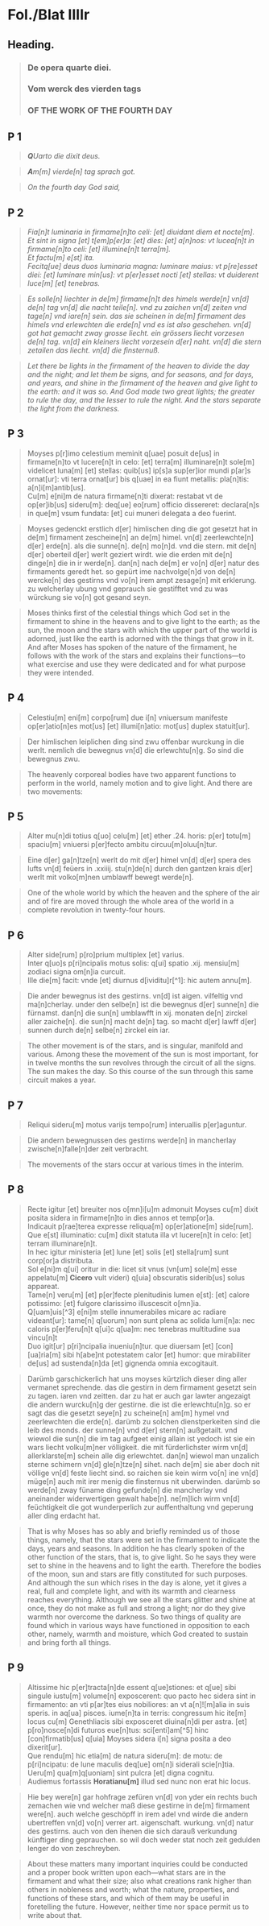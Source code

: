 # Fol./Blat IIIIr

## Heading.


>### De opera quarte diei.
>### Vom werck des vierden tags
>### OF THE WORK OF THE FOURTH DAY 

## P 1

>***Q**Uarto die dixit deus.*

>***A**m[m] vierde[n] tag sprach got.*

>*On the fourth day God said,*

## P 2

>*Fia[n]t luminaria in firmame[n]to celi: [et] diuidant diem et nocte[m].  
Et sint in signa [et] t[em]p[er]a: [et] dies: [et] a[n]nos:  vt lucea[n]t in firmame[n]to celi: [et] illumine[n]t terra[m].  
Et factu[m] e[st] ita.  
Fecitq[ue] deus duos luminaria magna: luminare maius: vt p[re]esset diei: [et] luminare min[us]: vt p[er]esset nocti [et] stellas: vt duiderent luce[m] [et] tenebras.*  

>*Es solle[n] liechter in de[m] firmame[n]t des himels werde[n] vn[d] de[n] tag vn[d] die nacht teile[n]. vnd zu zaichen vn[d] zeiten vnd tage[n] vnd iare[n] sein. das sie scheinen in de[m] firmament des himels vnd erlewchten die erde[n] vnd es ist also geschehen. vn[d] got hat gemacht zway grosse liecht. ein grössers liecht vorzesen de[n] tag. vn[d] ein kleiners liecht vorzesein d[er] naht. vn[d] die stern zetailen das liecht. vn[d] die finsternuß.*

>*Let there be lights in the firmament of the heaven to divide the day and the night; and let them be signs, and for seasons, and for days, and years, and shine in the firmament of the heaven and give light to the earth: and it was so. And God made two great lights; the greater to rule the day, and the lesser to rule the night. And the stars separate the light from the darkness.*

## P 3

>Moyses p[r]imo celestium meminit q[uae] posuit de[us] in firmame[n]to vt lucere[n]t in celo: [et] terra[m] illuminare[n]t sole[m] videlicet luna[m] [et] stellas: quib[us] ip[s]a sup[er]ior mundi p[ar]s ornat[ur]: vti terra ornat[ur] bis q[uae] in ea fiunt metallis: pla[n]tis: a[n]i[m]antib[us].  
Cu[m] e[ni]m de natura firmame[n]ti dixerat: restabat vt de op[er]ib[us] sideru[m]: deq[ue] eo[rum] officio dissereret: declara[n]s in que[m] vsum fundata: [et] cui muneri delegata a deo fuerint.  

>Moyses gedenckt erstlich d[er] himlischen ding die got gesetzt hat in de[m] firmament zescheine[n] an de[m] himel. vn[d] zeerlewchte[n] d[er] erde[n]. als die sunne[n]. de[n] mo[n]d. vnd die stern. mit de[n] d[er] oberteil d[er] werlt geziert wirdt. wie die erden mit de[n] dinge[n] die in ir werde[n]. dan[n] nach de[m] er vo[n] d[er] natur des firmaments geredt het. so gepürt ime nachvolge[n]d von de[n] wercke[n] des gestirns vnd vo[n] irem ampt zesage[n] mit erklerung. zu welcherlay ubung vnd geprauch sie gestifftet vnd zu was würckung sie vo[n] got gesand seyn.

>Moses thinks first of the celestial things which God set in the firmament to shine in the heavens and to give light to the earth; as the sun, the moon and the stars with which the upper part of the world is adorned, just like the earth is adorned with the things that grow in it. And after Moses has spoken of the nature of the firmament, he follows with the work of the stars and explains their functions—to what exercise and use they were dedicated and for what purpose they were intended. 

## P 4

>Celestiu[m] eni[m] corpo[rum] due i[n] vniuersum manifeste op[er]atio[n]es mot[us] [et] illumi[n]atio: mot[us] duplex statuit[ur].

>Der himlischen leiplichen ding sind zwu offenbar wurckung in die werlt. nemlich die bewegnus vn[d] die erlewchtu[n]g.
So sind die bewegnus zwu.

>The heavenly corporeal bodies have two apparent functions to perform in the world, namely motion and to give light. And there are two movements:

## P 5

>Alter mu[n]di totius q[uo] celu[m] [et] ether .24. horis: p[er] totu[m] spaciu[m] vniuersi p[er]fecto ambitu circuu[m]oluu[n]tur.

>Eine d[er] ga[n]tze[n] werlt do mit d[er] himel vn[d] d[er] spera des lufts vn[d] feüers in .xxiiij. stu[n]de[n] durch den gantzen krais d[er] werlt mit volko[m]nen umblawff bewegt werde[n].

>One of the whole world by which the heaven and the sphere of the air and of fire are moved through the whole area of the world in a complete revolution in twenty-four hours.

## P 6

>Alter side[rum] p[ro]prium multiplex [et] varius.  
Inter q[uo]s p[ri]ncipalis motus solis: q[ui] spatio .xij. mensiu[m] zodiaci signa om[n]ia curcuit.  
Ille die[m] facit: vnde [et] diurnus d[ividitu]r[^1]: hic autem annu[m].

>Die ander bewegnus ist des gestirns. vn[d] ist aigen. vilfeltig vnd ma[n]cherlay. under den selbe[n] ist die bewegnus d[er] sunne[n] die fürnamst. dan[n] die sun[n] umblawfft in xij. monaten de[n] zirckel aller zaiche[n]. die sun[n] macht de[n] tag. so macht d[er] lawff d[er] sunnen durch de[n] selbe[n] zirckel ein iar.

>The other movement is of the stars, and is singular, manifold and various. Among these the movement of the sun is most important, for in twelve months the sun revolves through the circuit of all the signs. The sun makes the day. So this course of the sun through this same circuit makes a year. 

## P 7

>Reliqui sideru[m] motus varijs tempo[rum] interuallis p[er]aguntur.

>Die andern bewegnussen des gestirns werde[n] in mancherlay zwische[n]falle[n]der zeit verbracht.

>The movements of the stars occur at various times in the interim.

## P 8

>Recte igitur [et] breuiter nos o[mn]i[u]m admonuit Moyses cu[m] dixit posita sidera in firmame[n]to in dies annos et temp[or]a.  
Indicauit p[rae]terea expresse reliqua[m] op[er]atione[m] side[rum].  
Que e[st] illuminatio: cu[m] dixit statuta illa vt lucere[n]t in celo: [et] terram illuminare[n]t.  
In hec igitur ministeria [et] lune [et] solis [et] stella[rum] sunt corp[or]a distributa.  
Sol e[ni]m q[ui] oritur in die: licet sit vnus (vn[um] sole[m] esse appelatu[m] **Cicero** vult videri) q[uia] obscuratis siderib[us] solus appareat.  
Tame[n] veru[m] [et] p[er]fecte plenitudinis lumen e[st]: [et] calore potissimo: [et] fulgore clarissimo illuscescit o[mn]ia.  
Q[uam]uis[^3] e[ni]m stelle innumerabiles micare ac radiare videant[ur]: tame[n] q[uorum] non sunt plena ac solida lumi[n]a: nec caloris p[er]feru[n]t q[ui]c q[ua]m: nec tenebras multitudine sua vincu[n]t  
Duo igit[ur] p[ri]ncipalia inueniu[n]tur. que diuersam [et]  [con][ua]ria[m] sibi h[abe]nt potestatem calor [et] humor: que mirabiliter de[us] ad sustenda[n]da [et] gignenda omnia excogitauit.

>Darümb garschickerlich hat uns moyses kürtzlich dieser ding aller vermanet sprechende. das die gestirn in dem firmament gesetzt sein zu tagen. iaren vnd zeitten. dar zu hat er auch gar lawter angezaigt die andern wurcku[n]g der gestirne. die ist die erlewchtu[n]g. so er sagt das die gesetzt seye[n] zu scheine[n] am[m] hymel vnd zeerlewchten die erde[n]. darümb zu solchen dienstperkeiten sind die leib des monds. der sunne[n] vnd d[er] stern[n] außgetailt. vnd wiewol die sun[n] die im tag aufgeet einig allain ist yedoch ist sie ein wars liecht volku[m]ner völligkeit. die mit fürderlichster wirm vn[d] allerklarste[m] schein alle dig erlewchtet. dan[n] wiewol man unzalich sterne schimern vn[d] gle[n]tze[n] sihet. nach de[m] sie aber doch nit völlige vn[d] feste liecht sind. so raichen sie kein wirm vo[n] ine vn[d] müge[n] auch mit irer menig die finsternus nit uberwinden. darümb so werde[n] zway füname ding gefunde[n] die mancherlay vnd aneinander widerwertigen gewalt habe[n]. ne[m]lich wirm vn[d] feüchtigkeit die got wunderperlich zur auffenthaltung vnd geperung aller ding erdacht hat.

>That is why Moses has so ably and briefly reminded us of those things, namely, that the stars were set in the firmament to indicate the days, years and seasons. In addition he has clearly spoken of the other function of the stars, that is, to give light. So he says they were set to shine in the heavens and to light the earth. Therefore the bodies of the moon, sun and stars are fitly constituted for such purposes. And although the sun which rises in the day is alone, yet it gives a real, full and complete light, and with its warmth and clearness reaches everything. Although we see all the stars glitter and shine at once, they do not make as full and strong a light; nor do they give warmth nor overcome the darkness. So two things of quality are found which in various ways have functioned in opposition to each other, namely, warmth and moisture, which God created to sustain and bring forth all things.

## P 9

>Altissime hic p[er]tracta[n]de essent q[ue]stiones: et q[ue] sibi singule iustu[m] volume[n] exposcerent: quo pacto hec sidera sint in firmamento: an vti p[ar]tes eius nobiliores: an vt a[n]![m]alia in suis speris. in aq[ua] pisces. iume[n]ta in terris: congressum hic ite[m] locus cu[m] Genethliacis sibi exposceret diuina[n]di per astra. [et] p[ro]nosce[n]di futuros eue[n]tus: sci[enti]am[^5] hinc [con]firmatib[us] q[uia] Moyses sidera  i[n] signa posita a deo dixerit[ur].  
Que rendu[m] hic etia[m] de natura sideru[m]: de motu: de p[ri]ncipatu: de lune maculis deq[ue] om[n]i siderali scie[n]tia.  
Ueru[m] qua[m]q[uoniam] sint pulcra [et] digna cognitu.  
Audiemus fortassis **Horatianu[m]** illud sed nunc non erat hic locus.

>Hie bey were[n] gar hohfrage zefüren vn[d] von yder ein rechts buch zemachen wie vnd welcher maß diese gestirne in de[m] firmament were[n]. auch welche geschöpff in irem adel vnd wirde die andern ubertreffen vn[d] vo[n] verrer art. aigenschaft. wurkung. vn[d] natur des gestirns. auch von den ihenen die sich darauß verkundung künftiger ding geprauchen. so wil doch weder stat noch zeit gedulden lenger do von zeschreyben.

>About these matters many important inquiries could be conducted and a proper book written upon each—what stars are in the firmament and what their size; also what creations rank higher than others in nobleness and worth; what the nature, properties, and functions of these stars, and which of them may be useful in foretelling the future. However, neither time nor space permit us to write about that. 
